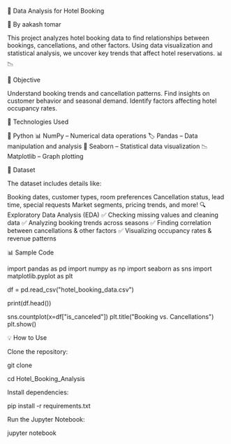 🏨 Data Analysis for Hotel Booking

🚀 By aakash tomar

This project analyzes hotel booking data to find relationships between bookings, cancellations, and other factors. Using data visualization and statistical analysis, we uncover key trends that affect hotel reservations. 📊📉

📌 Objective

Understand booking trends and cancellation patterns.
Find insights on customer behavior and seasonal demand.
Identify factors affecting hotel occupancy rates.

🔧 Technologies Used

🐍 Python
📊 NumPy – Numerical data operations
🏷️ Pandas – Data manipulation and analysis
🎨 Seaborn – Statistical data visualization
📉 Matplotlib – Graph plotting

📂 Dataset

The dataset includes details like:

Booking dates, customer types, room preferences
Cancellation status, lead time, special requests
Market segments, pricing trends, and more!
🔍 Exploratory Data Analysis (EDA)
✅ Checking missing values and cleaning data
✅ Analyzing booking trends across seasons
✅ Finding correlation between cancellations & other factors
✅ Visualizing occupancy rates & revenue patterns

📊 Sample Code

import pandas as pd
import numpy as np
import seaborn as sns
import matplotlib.pyplot as plt

df = pd.read_csv("hotel_booking_data.csv")

print(df.head())

sns.countplot(x=df["is_canceled"])
plt.title("Booking vs. Cancellations")
plt.show()

💡 How to Use

Clone the repository:

git clone <your-repo-url>

cd Hotel_Booking_Analysis

Install dependencies:

pip install -r requirements.txt

Run the Jupyter Notebook:

jupyter notebook



